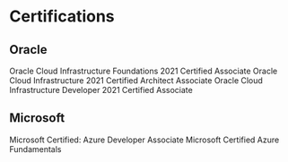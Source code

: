 # Certifications

## Oracle
Oracle Cloud Infrastructure Foundations 2021 Certified Associate
Oracle Cloud Infrastructure 2021 Certified Architect Associate
Oracle Cloud Infrastructure Developer 2021 Certified Associate

## Microsoft
Microsoft Certified: Azure Developer Associate
Microsoft Certified Azure Fundamentals
